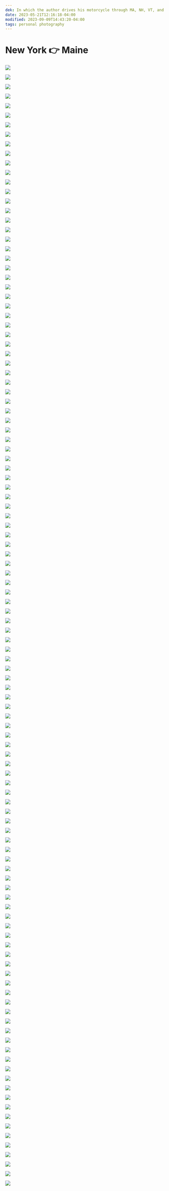 ```yaml
---
dek: In which the author drives his motorcycle through MA, NH, VT, and ME and takes some photos in the process
date: 2023-05-21T12:16:18-04:00
modified: 2023-09-09T14:43:20-04:00
tags: personal photography 
---
```


# New York 👉 Maine

![](IMG_0014.jpeg)

![](DSCF3062.jpg)

![](DSC00533.jpg)

![](DSC00535.jpg)

![](DSCF3051.jpg)

![](DSCF3069.jpg)

![](DSCF3083.jpg)

![](DSC00583.jpg)

![](DSC00587.jpg)

![](DSC00546.jpg)

![](DSC00584.jpg)

![](DSC00556.jpg)

![](DSC00567.jpg)

![](DSC00574.jpg)

![](DSC00576.jpg)

![](DSC00581.jpg)

![](DSC00575.jpg)

![](DSC00645.jpg)

![](DSCF3085.jpg)

![](DSCF3092.jpg)

![](DSCF3115.jpg)

![](DSCF3121.jpg)

![](DSCF3122.jpg)

![](DSC00594.jpg)

![](DSCF3127.jpg)

![](DSCF3129.jpg)

![](DSC00596.jpg)

![](DSCF3141.jpg)

![](DSCF3152.jpg)

![](DSC00598.jpg)

![](DSCF3153.jpg)

![](DSCF3183.jpg)

![](DSCF3188.jpg)

![](DSC00603.jpg)

![](DSCF3194.jpg)

![](DSCF3213.jpg)

![](DSCF3217.jpg)

![](DSC00607.jpg)

![](DSC00622.jpg)

![](DSCF3243.jpg)

![](DSCF3236.jpg)

![](DSCF3248.jpg)

![](DSCF3266.jpg)

![](DSCF3286.jpg)

![](DSC00630.jpg)

![](DSC00632.jpg)

![](DSC00636.jpg)

![](DSCF3319.jpg)

![](DSCF3343.jpg)

![](DSC00637.jpg)

![](DSCF3354.jpg)

![](DSCF3359.jpg)

![](DSCF3379.jpg)

![](DSC00648.jpg)

![](DSC00655.jpg)

![](DSC00640.jpg)

![](DSC00656.jpg)

![](20230519-DSCF3219.jpg)

![](20230520-DSCF3288.jpg)

![](20230520-DSCF3335.jpg)

![](20230520-DSCF3353.jpg)

![](20230520-DSCF3359.jpg)

![](20230521-DSCF3379.jpg)

![](20230522-DSCF3400.jpg)

![](20230522-DSCF3403.jpg)

![](20230522-DSCF3404.jpg)

![](20230522-DSCF3406.jpg)

![](20230522-DSCF3410.jpg)

![](20230522-DSCF3434.jpg)

![](20230522-DSCF3438.jpg)

![](20230522-DSCF3443.jpg)

![](20230522-DSCF3448.jpg)

![](20230523-DSCF3453.jpg)

![](20230523-DSCF3463.jpg)

![](20230523-DSCF3469.jpg)

![](20230523-DSCF3476.jpg)

![](20230523-DSCF3484.jpg)

![](20230523-DSCF3490.jpg)

![](20230523-DSCF3499.jpg)

![](20230523-DSCF3500.jpg)

![](20230523-DSCF3506.jpg)

![](20230523-DSCF3509.jpg)

![](20230523-DSCF3515.jpg)

![](20230523-DSCF3527.jpg)

![](20230523-DSCF3530.jpg)

![](20230523-DSCF3535.jpg)

![](20230523-DSCF3538.jpg)

![](20230523-DSCF3544.jpg)

![](20230523-DSCF3555.jpg)

![](20230523-DSCF3567.jpg)

![](20230523-DSCF3578.jpg)

![](20230523-DSCF3615.jpg)

![](20230523-DSCF3625.jpg)

![](20230523-DSCF3633.jpg)

![](20230523-DSCF3665.jpg)

![](20230523-DSCF3667.jpg)

![](20230523-DSCF3670.jpg)

![](20230523-DSCF3685.jpg)

![](20230523-DSCF3721.jpg)

![](20230523-DSCF3730.jpg)

![](20230523-DSCF3740.jpg)

![](20230523-DSCF3742.jpg)

![](20230523-DSCF3748.jpg)

![](20230523-DSCF3754.jpg)

![](20230523-DSCF3766.jpg)

![](20230523-DSCF3768.jpg)

![](20230523-DSCF3773.jpg)

![](20230523-DSCF3782.jpg)

![](20230523-DSCF3795.jpg)

![](20230523-DSCF3808.jpg)

![](20230523-DSCF3830.jpg)

![](20230523-DSCF3839.jpg)

![](20230523-DSCF3848.jpg)

![](20230523-DSCF3864.jpg)

![](20230523-DSCF3870.jpg)

![](20230523-DSCF3873.jpg)

![](20230523-DSCF3876.jpg)

![](20230523-DSCF3887.jpg)
